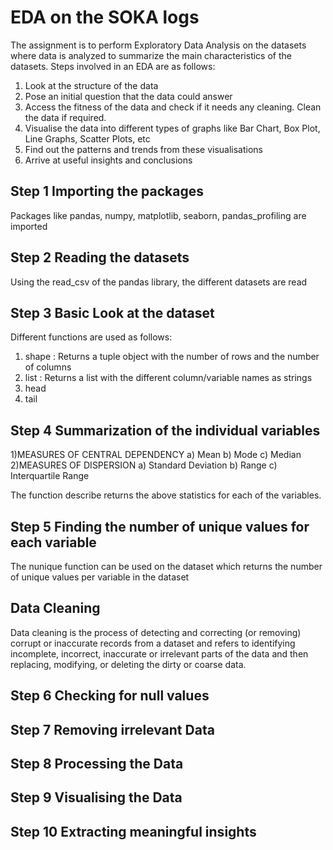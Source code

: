 # EDA on the SOKA logs

The assignment is to perform Exploratory Data Analysis on the datasets where data is analyzed to summarize the main characteristics of the datasets. Steps involved in an EDA are as follows:
  1) Look at the structure of the data
  2) Pose an initial question that the data could answer 
  3) Access the fitness of the data and check if it needs any cleaning. Clean the data if required.
  4) Visualise the data into different types of graphs like Bar Chart, Box Plot, Line Graphs, Scatter Plots, etc
  5) Find out the patterns and trends from these visualisations
  6) Arrive at useful insights and conclusions


## Step 1 Importing the packages
Packages like pandas, numpy, matplotlib, seaborn, pandas_profiling are imported

## Step 2 Reading the datasets
Using the read_csv of the pandas library, the different datasets are read

## Step 3 Basic Look at the dataset
Different functions are used as follows:
  1) shape : Returns a tuple object with the number of rows and the number of columns
  2) list : Returns a list with the different column/variable names as strings
  3) head 
  4) tail
  
## Step 4 Summarization of the individual variables
1)MEASURES OF CENTRAL DEPENDENCY
  a) Mean
  b) Mode
  c) Median
2)MEASURES OF DISPERSION
  a) Standard Deviation
  b) Range
  c) Interquartile Range

The function describe returns the above statistics for each of the variables.

## Step 5 Finding the number of unique values for each variable
The nunique function can be used on the dataset which returns the number of unique values per variable in the dataset

## Data Cleaning
Data cleaning is the process of detecting and correcting (or removing) corrupt or inaccurate records from a dataset and refers to identifying incomplete, incorrect, inaccurate or irrelevant parts of the data and then replacing, modifying, or deleting the dirty or coarse data.
## Step 6 Checking for null values

## Step 7 Removing irrelevant Data

## Step 8 Processing the Data

## Step 9 Visualising the Data

## Step 10 Extracting meaningful insights
